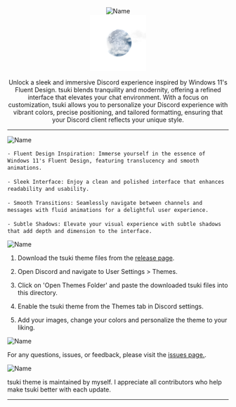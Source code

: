<div align="center">

<img alt="Name" src="https://img.shields.io/badge/tsuki-A8C1E9?style=for-the-badge">
<br>
<img alt="tsukimoon" src="img/tsukimoon.png" width="128px">

Unlock a sleek and immersive Discord experience inspired by Windows 11's Fluent Design. tsuki blends tranquility and modernity, offering a refined interface that elevates your chat environment. With a focus on customization, tsuki allows you to personalize your Discord experience with vibrant colors, precise positioning, and tailored formatting, ensuring that your Discord client reflects your unique style.

</div>

---

<img alt="Name" src="https://img.shields.io/badge/Features-A8C1E9?style=for-the-badge">

```
- Fluent Design Inspiration: Immerse yourself in the essence of Windows 11's Fluent Design, featuring translucency and smooth animations.
  
- Sleek Interface: Enjoy a clean and polished interface that enhances readability and usability.

- Smooth Transitions: Seamlessly navigate between channels and messages with fluid animations for a delightful user experience.

- Subtle Shadows: Elevate your visual experience with subtle shadows that add depth and dimension to the interface.

```
<img alt="Name" src="https://img.shields.io/badge/Installation-A8C1E9?style=for-the-badge">

1. Download the tsuki theme files from the [release page](https://github.com/tsukidan/tsuki/releases).
  
2. Open Discord and navigate to User Settings > Themes.

3. Click on 'Open Themes Folder' and paste the downloaded tsuki files into this directory.

4. Enable the tsuki theme from the Themes tab in Discord settings.

5. Add your images, change your colors and personalize the theme to your liking.

<img alt="Name" src="https://img.shields.io/badge/Support-A8C1E9?style=for-the-badge">

For any questions, issues, or feedback, please visit the [issues page.](https://github.com/tsukidan/tsuki/issues).

<img alt="Name" src="https://img.shields.io/badge/Credits-A8C1E9?style=for-the-badge">

tsuki theme is maintained by myself. I appreciate all contributors who help make tsuki better with each update.

---

</div>
